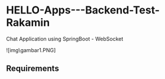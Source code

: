 # HELLO-Apps---Backend-Test-Rakamin
Chat Application using SpringBoot - WebSocket

![img\gambar1.PNG]

## Requirements

